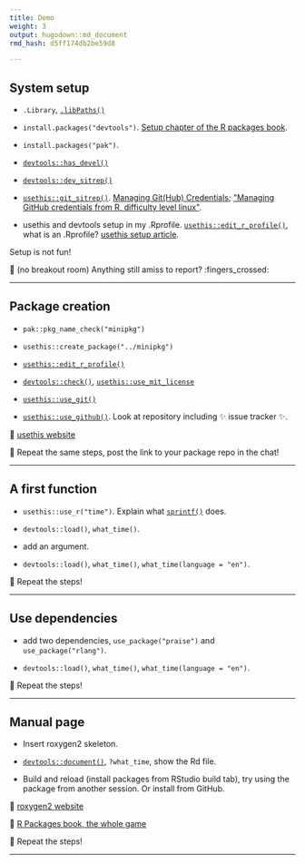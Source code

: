 ```yaml
---
title: Demo
weight: 3
output: hugodown::md_document
rmd_hash: d5ff174db2be59d8

---
```


## System setup

-   `.Library`, [`.libPaths()`](https://rdrr.io/r/base/libPaths.html)

-   `install.packages("devtools")`. [Setup chapter of the R packages book](https://r-pkgs.org/setup.html).

-   `install.packages("pak")`.

-   [`devtools::has_devel()`](https://pkgbuild.r-lib.org/reference/has_compiler.html)

-   [`devtools::dev_sitrep()`](https://devtools.r-lib.org/reference/dev_sitrep.html)

-   [`usethis::git_sitrep()`](https://usethis.r-lib.org/reference/git_sitrep.html). [Managing Git(Hub) Credentials](https://usethis.r-lib.org/articles/git-credentials.html); ["Managing GitHub credentials from R, difficulty level linux"](https://blog.djnavarro.net/posts/2021-08-08_git-credential-helpers/).

-   usethis and devtools setup in my .Rprofile. [`usethis::edit_r_profile()`](https://usethis.r-lib.org/reference/edit.html), what is an .Rprofile? [usethis setup article](https://usethis.r-lib.org/articles/articles/usethis-setup.html).

Setup is not fun!

:toolbox: (no breakout room) Anything still amiss to report? :fingers_crossed:

------------------------------------------------------------------------

## Package creation

-   `pak::pkg_name_check("minipkg")`

-   `usethis::create_package("../minipkg")`

-   [`usethis::edit_r_profile()`](https://usethis.r-lib.org/reference/edit.html)

-   [`devtools::check()`](https://devtools.r-lib.org/reference/check.html), [`usethis::use_mit_license`](https://usethis.r-lib.org/reference/licenses.html)

-   [`usethis::use_git()`](https://usethis.r-lib.org/reference/use_git.html)

-   [`usethis::use_github()`](https://usethis.r-lib.org/reference/use_github.html). Look at repository including :sparkles: issue tracker :sparkles:.

:eyes: [usethis website](https://usethis.r-lib.org/)

:toolbox: Repeat the same steps, post the link to your package repo in the chat!

------------------------------------------------------------------------

## A first function

-   `usethis::use_r("time")`. Explain what [`sprintf()`](https://rdrr.io/r/base/sprintf.html) does.

-   `devtools::load()`, `what_time()`.

-   add an argument.

-   `devtools::load()`, `what_time()`, `what_time(language = "en")`.

:toolbox: Repeat the steps!

------------------------------------------------------------------------

## Use dependencies

-   add two dependencies, `use_package("praise")` and `use_package("rlang")`.

-   `devtools::load()`, `what_time()`, `what_time(language = "en")`.

:toolbox: Repeat the steps!

------------------------------------------------------------------------

## Manual page

-   Insert roxygen2 skeleton.

-   [`devtools::document()`](https://devtools.r-lib.org/reference/document.html), `?what_time`, show the Rd file.

-   Build and reload (install packages from RStudio build tab), try using the package from another session. Or install from GitHub.

:eyes: [roxygen2 website](https://roxygen2.r-lib.org/)

:eyes: [R Packages book, the whole game](https://r-pkgs.org/whole-game.html)

:toolbox: Repeat the steps!

------------------------------------------------------------------------

